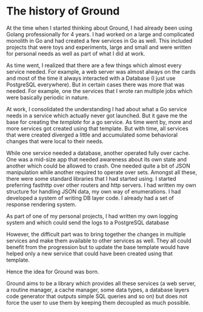 # The history of Ground
At the time when I started thinking about Ground, I had already been using Golang professionally for 4 years. I had worked on a large and complicated monolith in Go and had created a few services in Go as well. This included projects that were toys and experiments, large and small and were written for personal needs as well as part of what I did at work.

As time went, I realized that there are a few things which almost every service needed. For example, a web server was almost always on the cards and most of the time it always interacted with a Database (I just use PostgreSQL everywhere). But in certain cases there was more that was needed. For example, one the services that I wrote ran multiple jobs which were basically periodic in nature.

At work, I consolidated the understanding I had about what a Go service needs in a service which actually never got launched. But it gave me the base for creating the _template_ for a go service. As time went by, more and more services got created using that template. But with time, all services that were created diverged a little and accumulated some behavioral changes that were local to their needs.

While one service needed a database, another operated fully over cache. One was a mid-size app that needed awareness about its own state and another which could be allowed to crash. One needed quite a bit of JSON manipulation while another required to operate over sets. Amongst all these, there were some standard libraries that I had started using. I started preferring fasthttp over other routers and http servers. I had written my own structure for handling JSON data, my own way of enumerations. I had developed a system of writing DB layer code. I already had a set of response rendering system.

As part of one of my personal projects, I had written my own logging system and which could send the logs to a PostgreSQL database

However, the difficult part was to bring together the changes in multiple services and make them available to other services as well. They all could benefit from the progression but to update the base template would have helped only a new service that could have been created using that template.

Hence the idea for Ground was born. 

Ground aims to be a library which provides all these services (a web server, a routine manager, a cache manager, some data types, a database layers code generator that outputs simple SQL queries and so on) but does not force the user to use them by keeping them decoupled as much possible.  